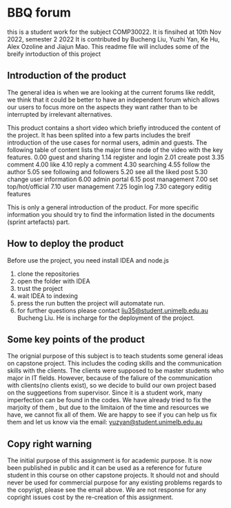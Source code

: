 # BBQ forum

this is a student work for the subject COMP30022. It is finsihed at 10th Nov 2022, semester 2 2022  It is contributed by Bucheng Liu, Yuzhi Yan, Ke Hu, Alex Ozoline and Jiajun Mao. This readme file will includes some of the breify inrtoduction of this project  

## Introduction of the product

The general idea is when we are looking at the current forums like reddit, we think that it could be better to have an independent forum which allows our users to focus more on the aspects they want rather than to be interrupted by irrelevant alternatives.

This product contains a short video which briefly introduced the content of the project. It has been splited into a few parts includes the breif introduction of the use cases for normal users, admin and guests. The following table of content lists the major time node of the video with the key features.
0.00 guest and sharing
1.14 register and login
2.01 create post
3.35 comment
4.00 like
4.10 reply a comment
4.30 searching
4.55 follow the author
5.05 see following and followers
5.20 see all the liked post
5.30 change user information
6.00 admin portal
6.15 post management
7.00 set top/hot/official
7.10 user management
7.25 login log
7.30 category editig features

This is only a general introduction of the product. For more specific information you should try to find the information listed in the documents (sprint artefacts) part.

## How to deploy the product

Before use the project, you need install IDEA and node.js

1. clone the repositories
2. open the folder with IDEA
3. trust the project
4. wait IDEA to indexing
5. press the run butten the project will automatate run.
6. for further questions please contact liu35@student.unimelb.edu.au Bucheng Liu. He is incharge for the deployment of the project. 


## Some key points of the product

The orignial purpose of this subject is to teach students some general ideas on capstone project. This includes the coding skills and the communication skills with the clients. The clients were supposed to be master students who major in IT fields. However, because of the faliure of the communication with clients(no clients exist), so we decide to build our own project based on the suggeetions from supervisor. Since it is a student work, many imperfection can be found in the codes. We have already tried to fix the marjoity of them , but due to the limitaion of the time and resources we have, we cannot fix all of them. We are happy to see if you can help us fix them and let us know via the email: yuzyan@student.unimelb.edu.au

## Copy right warning
The initial purpose of this assignment is for academic purpose. It is now been published in public and it can be used as a reference for future student in this course on other capstone projects. It should not and should never be used for commercial purpose for any existing problems regards to the copyrigt, please see the email above. We are not response for any copright issues cost by the re-creation of this assignment.
